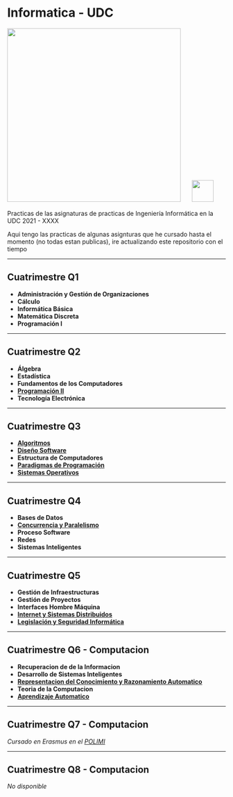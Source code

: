 # Informatica - UDC

<a href="https://udc.es"><img src="https://www.intalent.udc.gal/wp-content/uploads/2017/06/03_Simbolo_logo_cor.png" width="400"/></a>‎‎‎‎‎‎‎‎ㅤㅤ<a href="https://www.fic.udc.es"><img src="https://yt3.googleusercontent.com/ytc/AOPolaQryi4088sSdPKuNPDFyfuFhhUAskx4tU-m24wR=s900-c-k-c0x00ffffff-no-rj" width="50"/></a> 

Practicas de las asignaturas de practicas de Ingeniería Informática en la UDC 2021 - XXXX

Aqui tengo las practicas de algunas asignturas que he cursado hasta el momento (no todas estan publicas), ire actualizando este repositorio con el tiempo
___
## Cuatrimestre Q1
- **Administración y Gestión de Organizaciones**
- **Cálculo**
- **Informática Básica**
- **Matemática Discreta**
- **Programación I**
___
## Cuatrimestre Q2
- **Álgebra**
- **Estadística**
- **Fundamentos de los Computadores**
- **[Programación II](https://github.com/FerLS/PRO2)**
- **Tecnología Electrónica**
___
## Cuatrimestre Q3
- **[Algoritmos](https://github.com/FerLS/Algoritmos/)**
- **[Diseño Software](https://github.com/FerLS/DS/)**
- **Estructura de Computadores**
- **[Paradigmas de Programación](https://github.com/FerLS/PAPO)**
- **[Sistemas Operativos](https://github.com/FerLS/SO)**
___
## Cuatrimestre Q4
- **Bases de Datos**
- **[Concurrencia y Paralelismo](https://github.com/FerLS/CP)**
- **Proceso Software**
- **Redes**
- **Sistemas Inteligentes**
___
## Cuatrimestre Q5
- **Gestión de Infraestructuras**
- **Gestión de Proyectos**
- **Interfaces Hombre Máquina**
- **[Internet y Sistemas Distribuidos](https://github.com/FerLS/ISD)**
- **[Legislación y Seguridad Informática](https://github.com/Meleagrista/udc-seguridad-informatica)**
___
## Cuatrimestre Q6 - Computacion
- **Recuperacion de de la Informacion**
- **Desarrollo de Sistemas Inteligentes**
- **[Representacion del Conocimiento y Razonamiento Automatico](https://github.com/FerLS/RCRA)**
- **Teoria de la Computacion**
- **[Aprendizaje Automatico](https://github.com/FerLS/AA)**
___
## Cuatrimestre Q7 - Computacion
_Cursado en Erasmus en el [POLIMI](https://www.polimi.it/)_
___
## Cuatrimestre Q8 - Computacion
_No disponible_
